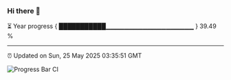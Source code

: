 ### Hi there 👋

⏳ Year progress { ███████████▁▁▁▁▁▁▁▁▁▁▁▁▁▁▁▁▁▁▁ } 39.49 %

---

⏰ Updated on Sun, 25 May 2025 03:35:51 GMT

![Progress Bar CI](https://github.com/IshwaranRudhara/GIT-ACTION/workflows/Progress%20Bar%20CI/badge.svg)
